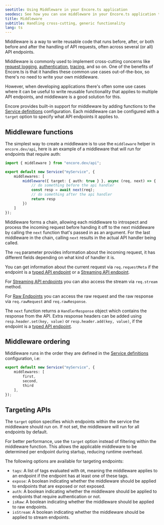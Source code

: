 ```yaml
---
seotitle: Using Middleware in your Encore.ts application
seodesc: See how you can use middleware in your Encore.ts application to handle cross-cutting generic functionality, like request logging, auth, or tracing.
title: Middleware
subtitle: Handling cross-cutting, generic functionality
lang: ts
---
```


Middleware is a way to write reusable code that runs before, after, or both before and after
the handling of API requests, often across several (or all) API endpoints.

Middleware is commonly used to implement cross-cutting concerns like
[request logging](/docs/ts/observability/logging),
[authentication](/docs/ts/develop/auth),
[tracing](/docs/ts/observability/tracing),
and so on. One of the benefits of Encore.ts is that
it handles these common use cases out-of-the-box, so there's no
need to write your own middleware.

However, when developing applications there's often some use cases where it can be useful to write
reusable functionality that applies to multiple API endpoints, and middleware
is a good solution for this.

Encore provides built-in support for middleware by adding functions to the
[Service definitions](/docs/ts/primitives/services) configuration.
Each middleware can be configured with a `target` option to specify what
API endpoints it applies to.

<GitHubLink
    href="https://github.com/encoredev/examples/tree/main/ts/middleware"
    desc="Example app with two middleware; a rate limiter and one for user authorization."
/>

## Middleware functions

The simplest way to create a middleware is to use the `middleware` helper in `encore.dev/api`,
here is an example of a middleware that will run for endpoints that require auth:

```ts
import { middleware } from "encore.dev/api";

export default new Service("myService", {
    middlewares: [
        middleware({ target: { auth: true } }, async (req, next) => {
            // do something before the api handler
            const resp = await next(req);
            // do something after the api handler
            return resp
        })
    ]
});

```

Middleware forms a chain, allowing each middleware to introspect and process
the incoming request before handing it off to the next middleware by calling the
`next` function that's passed in as an argument. For the last middleware in the
chain, calling `next` results in the actual API handler being called.

The `req` parameter provides information about the incoming request, it has different fields
depending on what kind of handler it is.

You can get information about the current request via `req.requestMeta` if the endpoint is a
[typed API endpoint](/docs/ts/primitives/defining-apis) or a
[Streaming API endpoint](/docs/ts/primitives/streaming-apis).

For [Streaming API endpoints](/docs/ts/primitives/streaming-apis) you can also access the stream
via `req.stream` method.

For [Raw Endpoints](/docs/ts/primitives/raw-endpoints) you can access the raw request and the
raw response via `req.rawRequest` and `req.rawResponse`.

The `next` function returns a `HandlerResponse` object which contains the response from the API.
Extra response headers can be added using `resp.header.set(key, value)` or `resp.header.add(key, value)`,
if the endpoint is a [typed API endpoint](/docs/ts/primitives/defining-apis).

## Middleware ordering

Middleware runs in the order they are defined in the [Service definitions](/docs/ts/primitives/services)
configuration, i.e:

```ts
export default new Service("myService", {
    middlewares: [
        first,
        second,
        third
    ],
});

```

## Targeting APIs

The `target` option specifies which endpoints within the service the middleware should run on. If not set, the middleware will run for all endpoints by default.

For better performance, use the `target` option instead of filtering within the middleware function. This allows the applicable middleware to be determined per endpoint during startup, reducing runtime overhead.

The following options are available for targeting endpoints:

- `tags`: A list of tags evaluated with `OR`, meaning the middleware applies to an endpoint if the endpoint has at least one of these tags.
- `expose`: A boolean indicating whether the middleware should be applied to endpoints that are exposed or not exposed.
- `auth`: A boolean indicating whether the middleware should be applied to endpoints that require authentication or not.
- `isRaw`: A boolean indicating whether the middleware should be applied to raw endpoints.
- `isStream`: A boolean indicating whether the middleware should be applied to stream endpoints.

